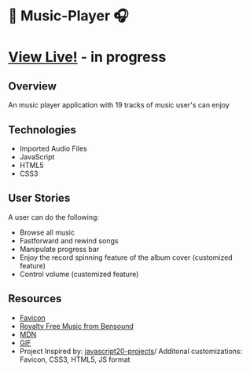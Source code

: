 #  :musical_note: Music-Player :headphones:

# [View Live!]() - in progress


## Overview
An music player application with 19 tracks of music user's can enjoy 


## Technologies 
- Imported Audio Files 
- JavaScript
- HTML5
- CSS3


## User Stories
A user can do the following:
- Browse all music
- Fastforward and rewind songs
- Manipulate progress bar
- Enjoy the record spinning feature of the album cover (customized feature)
- Control volume (customized feature)

 

## Resources
- [Favicon](https://icon-icons.com/)
- [Royalty Free Music from Bensound](https://www.bensound.com/royalty-free-music/)
- [MDN](https://developer.mozilla.org/en-US/docs/Web/CSS/object-fit)
- [GIF]("https://media.giphy.com/media/5xaOcLrTLTxXq7W4sko/giphy.gif") 
- Project Inspired by: [javascript20-projects](https://github.com/zero-to-mastery/javascript20-projects)/ Additonal customizations: Favicon, CSS3, HTML5, JS format

